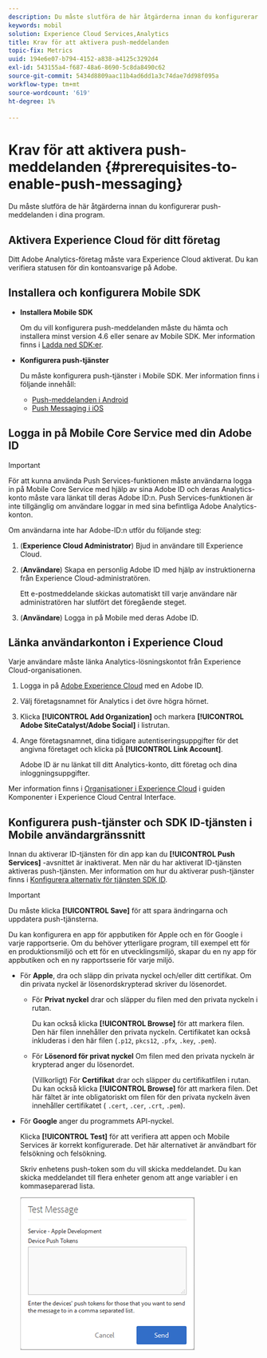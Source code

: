 ```yaml
---
description: Du måste slutföra de här åtgärderna innan du konfigurerar Push Messaging i program.
keywords: mobil
solution: Experience Cloud Services,Analytics
title: Krav för att aktivera push-meddelanden
topic-fix: Metrics
uuid: 194e6e07-b794-4152-a838-a4125c3292d4
exl-id: 543155a4-f687-48a6-8690-5c8da8490c62
source-git-commit: 5434d8809aac11b4ad6dd1a3c74dae7dd98f095a
workflow-type: tm+mt
source-wordcount: '619'
ht-degree: 1%

---
```


# Krav för att aktivera push-meddelanden {#prerequisites-to-enable-push-messaging}

Du måste slutföra de här åtgärderna innan du konfigurerar push-meddelanden i dina program.

## Aktivera Experience Cloud för ditt företag

Ditt Adobe Analytics-företag måste vara Experience Cloud aktiverat. Du kan verifiera statusen för din kontoansvarige på Adobe.

## Installera och konfigurera Mobile SDK

* **Installera Mobile SDK**

   Om du vill konfigurera push-meddelanden måste du hämta och installera minst version 4.6 eller senare av Mobile SDK. Mer information finns i [Ladda ned SDK:er](/help/using/c-manage-app-settings/c-mob-confg-app/t-config-analytics/download-sdk.md).

* **Konfigurera push-tjänster**

   Du måste konfigurera push-tjänster i Mobile SDK.
Mer information finns i följande innehåll:

   * [Push-meddelanden i Android](/help/android/messaging-main/push-messaging/push-messaging.md)
   * [Push Messaging i iOS](/help/ios/messaging-main/push-messaging/push-messaging.md)

## Logga in på Mobile Core Service med din Adobe ID

>[!IMPORTANT]
>
>För att kunna använda Push Services-funktionen måste användarna logga in på Mobile Core Service med hjälp av sina Adobe ID och deras Analytics-konto måste vara länkat till deras Adobe ID:n. Push Services-funktionen är inte tillgänglig om användare loggar in med sina befintliga Adobe Analytics-konton.

Om användarna inte har Adobe-ID:n utför du följande steg:

1. (**Experience Cloud Administrator**) Bjud in användare till Experience Cloud.

1. (**Användare**) Skapa en personlig Adobe ID med hjälp av instruktionerna från Experience Cloud-administratören.

   Ett e-postmeddelande skickas automatiskt till varje användare när administratören har slutfört det föregående steget.

1. (**Användare**) Logga in på Mobile med deras Adobe ID.

## Länka användarkonton i Experience Cloud

Varje användare måste länka Analytics-lösningskontot från Experience Cloud-organisationen.

1. Logga in på [Adobe Experience Cloud](https://experience.adobe.com) med en Adobe ID.

1. Välj företagsnamnet för Analytics i det övre högra hörnet.

1. Klicka **[!UICONTROL Add Organization]** och markera **[!UICONTROL Adobe SiteCatalyst/Adobe Social]** i listrutan.

1. Ange företagsnamnet, dina tidigare autentiseringsuppgifter för det angivna företaget och klicka på **[!UICONTROL Link Account]**.

   Adobe ID är nu länkat till ditt Analytics-konto, ditt företag och dina inloggningsuppgifter.

Mer information finns i [Organisationer i Experience Cloud](https://experienceleague.adobe.com/docs/core-services/interface/administration/organizations.html?lang=sv) i guiden Komponenter i Experience Cloud Central Interface.

## Konfigurera push-tjänster och SDK ID-tjänsten i Mobile användargränssnitt

Innan du aktiverar ID-tjänsten för din app kan du **[!UICONTROL Push Services]** -avsnittet är inaktiverat. Men när du har aktiverat ID-tjänsten aktiveras push-tjänsten. Mer information om hur du aktiverar push-tjänster finns i [Konfigurera alternativ för tjänsten SDK ID](/help/using/c-manage-app-settings/c-mob-confg-app/t-config-visitor.md).

>[!IMPORTANT]
>
>Du måste klicka **[!UICONTROL Save]** för att spara ändringarna och uppdatera push-tjänsterna.
>
>Du kan konfigurera en app för appbutiken för Apple och en för Google i varje rapportserie. Om du behöver ytterligare program, till exempel ett för en produktionsmiljö och ett för en utvecklingsmiljö, skapar du en ny app för appbutiken och en ny rapportsserie för varje miljö.

* För **Apple**, dra och släpp din privata nyckel och/eller ditt certifikat. Om din privata nyckel är lösenordskrypterad skriver du lösenordet.

   * För **Privat nyckel** drar och släpper du filen med den privata nyckeln i rutan.

      Du kan också klicka **[!UICONTROL Browse]** för att markera filen. Den här filen innehåller den privata nyckeln. Certifikatet kan också inkluderas i den här filen (`.p12`, `pkcs12`, `.pfx`, `.key`, `.pem`).

   * För **Lösenord för privat nyckel** Om filen med den privata nyckeln är krypterad anger du lösenordet.

      (Villkorligt) För **Certifikat** drar och släpper du certifikatfilen i rutan. Du kan också klicka **[!UICONTROL Browse]** för att markera filen. Det här fältet är inte obligatoriskt om filen för den privata nyckeln även innehåller certifikatet ( `.cert`, `.cer`, `.crt`, `.pem`).

* För **Google** anger du programmets API-nyckel.

   Klicka **[!UICONTROL Test]** för att verifiera att appen och Mobile Services är korrekt konfigurerade. Det här alternativet är användbart för felsökning och felsökning.

   Skriv enhetens push-token som du vill skicka meddelandet. Du kan skicka meddelandet till flera enheter genom att ange variabler i en kommaseparerad lista.

   ![push test message](assets/push_test_list.png)
